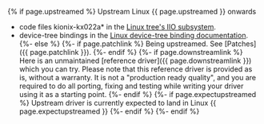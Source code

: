 {% if page.upstreamed %}
Upstream Linux {{ page.upstreamed }} onwards
- code files kionix-kx022a* in the [Linux tree's IIO subsystem](https://git.kernel.org/pub/scm/linux/kernel/git/torvalds/linux.git/tree/drivers/iio/accel).
- device-tree bindings in the [Linux device-tree binding documentation](https://git.kernel.org/pub/scm/linux/kernel/git/torvalds/linux.git/tree/Documentation/devicetree/bindings/iio/accel/kionix,kx022a.yaml).
{%- else %}
{%- if page.patchlink %}
Being upstreamed. See [Patches]({{ page.patchlink }}).
{%- endif %}
{%- if page.downstreamlink %}
Here is an unmaintained [reference driver]({{ page.downstreamlink }}) which you can try. Please note that this reference driver is provided as is, without a warranty. It is not a "production ready quality", and you are required to do all porting, fixing and testing while writing your driver using it as a starting point.
{%- endif %}
{%- if page.expectupstreamed %}
Upstream driver is currently expected to land in Linux {{ page.expectupstreamed }}
{%- endif %}
{%- endif %}


